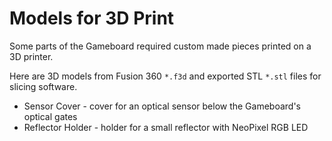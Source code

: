 # Models for 3D Print

Some parts of the Gameboard required custom made pieces printed on a 3D printer.

Here are 3D models from Fusion 360 `*.f3d` and exported STL `*.stl` files for slicing software.

* Sensor Cover - cover for an optical sensor below the Gameboard's optical gates
* Reflector Holder - holder for a small reflector with NeoPixel RGB LED
